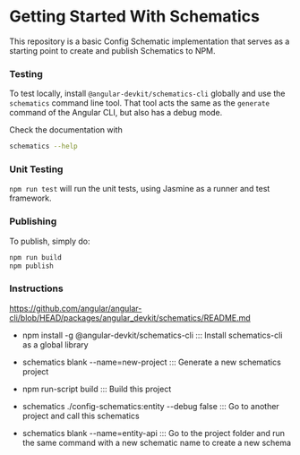 # Getting Started With Schematics

This repository is a basic Config Schematic implementation that serves as a starting point to create and publish Schematics to NPM.

### Testing

To test locally, install `@angular-devkit/schematics-cli` globally and use the `schematics` command line tool. That tool acts the same as the `generate` command of the Angular CLI, but also has a debug mode.

Check the documentation with

```bash
schematics --help
```

### Unit Testing

`npm run test` will run the unit tests, using Jasmine as a runner and test framework.

### Publishing

To publish, simply do:

```bash
npm run build
npm publish
```

### Instructions

https://github.com/angular/angular-cli/blob/HEAD/packages/angular_devkit/schematics/README.md

- npm install -g @angular-devkit/schematics-cli  :::  Install schematics-cli as a global library

- schematics blank --name=new-project   ::: Generate a new schematics project

- npm run-script build  ::: Build this project

- schematics ./config-schematics:entity --debug false   :::  Go to another project and call this schematics

- schematics blank --name=entity-api   :::  Go to the project folder and run the same command with a new schematic name to create a new schema 